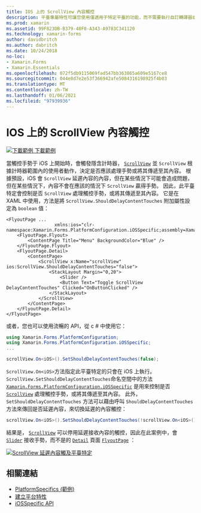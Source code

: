 ```yaml
---
title: IOS 上的 ScrollView 內容觸控
description: 平臺專屬特性可讓您使用僅適用于特定平臺的功能，而不需要執行自訂轉譯器或效果。 本文說明如何使用 iOS 平臺特定的，以控制 ScrollView 是否處理觸控手勢，或將其傳遞至其內容。
ms.prod: xamarin
ms.assetid: 99F823DB-B379-40F0-A343-A9783C341120
ms.technology: xamarin-forms
author: davidbritch
ms.author: dabritch
ms.date: 10/24/2018
no-loc:
- Xamarin.Forms
- Xamarin.Essentials
ms.openlocfilehash: 072f5db9115069fad547bb363865a609e5167ce8
ms.sourcegitcommit: 044e8d7e2e53f366942afe5084316198925f4b03
ms.translationtype: MT
ms.contentlocale: zh-TW
ms.lasthandoff: 01/06/2021
ms.locfileid: "97939936"
---
```

# <a name="scrollview-content-touches-on-ios"></a>IOS 上的 ScrollView 內容觸控

[![下載範例](~/media/shared/download.png) 下載範例](/samples/xamarin/xamarin-forms-samples/userinterface-platformspecifics)

當觸控手勢于 iOS 上開始時，會觸發隱含計時器， [`ScrollView`](xref:Xamarin.Forms.ScrollView) 並 `ScrollView` 根據計時器範圍內的使用者動作，決定是否應該處理手勢或將其傳遞至其內容。 根據預設，iOS 會 `ScrollView` 延遲內容的內容，但在某些情況下可能會造成問題，但在某些情況下，內容不會在應該的情況下 `ScrollView` 贏得手勢。 因此，此平臺特定會控制是否 `ScrollView` 處理觸控手勢，或將其傳遞至其內容。 它是在 XAML 中使用，方法是將 `ScrollView.ShouldDelayContentTouches` 附加屬性設定為 `boolean` 值：

```xaml
<FlyoutPage ...
                  xmlns:ios="clr-namespace:Xamarin.Forms.PlatformConfiguration.iOSSpecific;assembly=Xamarin.Forms.Core">
    <FlyoutPage.Flyout>
        <ContentPage Title="Menu" BackgroundColor="Blue" />
    </FlyoutPage.Flyout>
    <FlyoutPage.Detail>
        <ContentPage>
            <ScrollView x:Name="scrollView" ios:ScrollView.ShouldDelayContentTouches="false">
                <StackLayout Margin="0,20">
                    <Slider />
                    <Button Text="Toggle ScrollView DelayContentTouches" Clicked="OnButtonClicked" />
                </StackLayout>
            </ScrollView>
        </ContentPage>
    </FlyoutPage.Detail>
</FlyoutPage>
```

或者，您也可以使用流暢的 API，從 c # 中使用它：

```csharp
using Xamarin.Forms.PlatformConfiguration;
using Xamarin.Forms.PlatformConfiguration.iOSSpecific;
...

scrollView.On<iOS>().SetShouldDelayContentTouches(false);
```

`ScrollView.On<iOS>`方法指定此平臺特定的只會在 iOS 上執行。 `ScrollView.SetShouldDelayContentTouches`命名空間中的方法 [`Xamarin.Forms.PlatformConfiguration.iOSSpecific`](xref:Xamarin.Forms.PlatformConfiguration.iOSSpecific) 是用來控制是否 [`ScrollView`](xref:Xamarin.Forms.ScrollView) 處理觸控手勢，或將其傳遞至其內容。 此外， `SetShouldDelayContentTouches` 方法可以藉由呼叫 `ShouldDelayContentTouches` 方法來傳回是否延遲內容，來切換延遲的內容觸控：

```csharp
scrollView.On<iOS>().SetShouldDelayContentTouches(!scrollView.On<iOS>().ShouldDelayContentTouches());
```

結果是， [`ScrollView`](xref:Xamarin.Forms.ScrollView) 可以停用延遲接收內容的觸控，因此在此案例中，會 [`Slider`](xref:Xamarin.Forms.Slider) 接收手勢，而不是的 [`Detail`](xref:Xamarin.Forms.FlyoutPage.Detail) 頁面 [`FlyoutPage`](xref:Xamarin.Forms.FlyoutPage) ：

[![ScrollView 延遲內容觸及平臺特定](scrollview-content-touches-images/scrollview-delay-content-touches.png)](scrollview-content-touches-images/scrollview-delay-content-touches-large.png#lightbox "ScrollView 延遲內容觸控 Platform-Specific")

## <a name="related-links"></a>相關連結

- [PlatformSpecifics (範例) ](/samples/xamarin/xamarin-forms-samples/userinterface-platformspecifics)
- [建立平台特性](~/xamarin-forms/platform/platform-specifics/index.md#creating-platform-specifics)
- [iOSSpecific API](xref:Xamarin.Forms.PlatformConfiguration.iOSSpecific)
